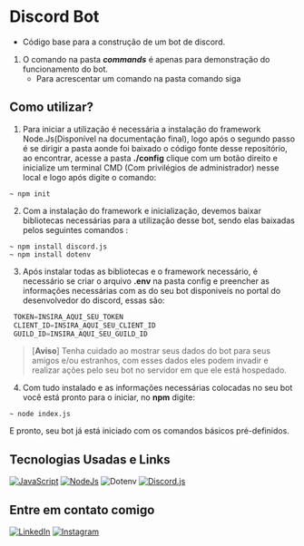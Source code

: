 
# __**Discord Bot**__

* Código base para a construção de um bot de discord.

1. O comando na pasta ***commands*** é apenas para demonstração do funcionamento do bot.
   - Para acrescentar um comando na pasta comando siga 
##  __**Como utilizar?**__
1.  Para iniciar a utilização é necessária a instalação do framework Node.Js(Disponível na documentação final), logo após o segundo passo é se dirigir a pasta aonde foi baixado o código fonte desse repositório, ao encontrar, acesse a pasta **./config** clique com um botão direito e inicialize um terminal CMD (Com privilégios de administrador) nesse local e logo após digite o comando:
```
~ npm init
```
2. Com a instalação do framework e inicialização, devemos baixar bibliotecas necessárias para a utilização desse bot, sendo elas baixadas pelos seguintes comandos :
```
~ npm install discord.js
~ npm install dotenv
```
3. Após instalar todas as bibliotecas e o framework necessário, é necessário se criar o arquivo **.env** na pasta config e preencher as informações necessárias com as do seu bot disponiveís no portal do desenvolvedor do discord, essas são:
```javascript
 TOKEN=INSIRA_AQUI_SEU_TOKEN
 CLIENT_ID=INSIRA_AQUI_SEU_CLIENT_ID
 GUILD_ID=INSIRA_AQUI_SEU_GUILD_ID
```
> [**Aviso**]
> Tenha cuidado ao mostrar seus dados do bot para seus amigos e/ou estranhos, com esses dados eles podem invadir e realizar ações pelo seu bot no servidor em que ele está hospedado.
4. Com tudo instalado e as informações necessárias colocadas no seu bot você está pronto para o iniciar, no **npm** digite:
 ```
~ node index.js
```
E pronto, seu bot já está iniciado com os comandos básicos pré-definidos.
## __**Tecnologias Usadas e Links**__
[![JavaScript](https://img.shields.io/badge/JavaScript-000?style=for-the-badge&logo=javascript&logoColor=4F0199)](https://www.devmedia.com.br/guia/javascript/34372)
[![NodeJs](https://img.shields.io/badge/nodedotjs-000?style=for-the-badge&logo=nodedotjs&logoColor=4F0199)](https://nodejs.org/pt-br/docs)
![Dotenv](https://img.shields.io/badge/dotenv-000?style=for-the-badge&logo=nodedotjs&logoColor=4F0199)
[![Discord.js](https://img.shields.io/badge/discord.js-000?style=for-the-badge&logo=discord&logoColor=4F0199)](https://discordjs.guide/#before-you-begin)
## __**Entre em contato comigo**__
[![LinkedIn](https://img.shields.io/badge/LinkedIn-000?style=for-the-badge&logo=linkedin&logoColor=4F0199)](linkedin.com/in/kaio-grativol-baldo-071a74150/)
[![Instagram](https://img.shields.io/badge/Instagram-000?style=for-the-badge&logo=instagram&logoColor=4F0199)](https://www.instagram.com/kaiull__/)